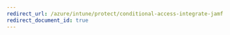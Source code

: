 ```yaml
---
redirect_url: /azure/intune/protect/conditional-access-integrate-jamf
redirect_document_id: true
---
```

